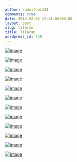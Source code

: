 ```yaml
---
author: rodolfopr338
comments: true
date: 2014-02-02 17:31:00+00:00
layout: post
slug: tilaran
title: Tilaran
wordpress_id: 239
---
```


<!-- more -->

[![image](http://sinjeta.files.wordpress.com/2014/02/wpid-img_20140131_1418301.jpg)](http://sinjeta.files.wordpress.com/2014/02/wpid-img_20140131_1418301.jpg)



[![image](http://sinjeta.files.wordpress.com/2014/02/wpid-img_20140202_155722.jpg)](http://sinjeta.files.wordpress.com/2014/02/wpid-img_20140202_155722.jpg)



[![image](http://sinjeta.files.wordpress.com/2014/02/wpid-photafpanoramapichd.jpg)](http://sinjeta.files.wordpress.com/2014/02/wpid-photafpanoramapichd.jpg)



[![image](http://sinjeta.files.wordpress.com/2014/02/wpid-img_20140202_123321.jpg)](http://sinjeta.files.wordpress.com/2014/02/wpid-img_20140202_123321.jpg)



[![image](http://sinjeta.files.wordpress.com/2014/02/wpid-img_20140202_122446.jpg)](http://sinjeta.files.wordpress.com/2014/02/wpid-img_20140202_122446.jpg)



[![image](http://sinjeta.files.wordpress.com/2014/02/wpid-img_20140202_122452.jpg)](http://sinjeta.files.wordpress.com/2014/02/wpid-img_20140202_122452.jpg)



[![image](http://sinjeta.files.wordpress.com/2014/02/wpid-img_20140202_122148.jpg)](http://sinjeta.files.wordpress.com/2014/02/wpid-img_20140202_122148.jpg)



[![image](http://sinjeta.files.wordpress.com/2014/02/wpid-img_20140201_135616.jpg)](http://sinjeta.files.wordpress.com/2014/02/wpid-img_20140201_135616.jpg)



[![image](http://sinjeta.files.wordpress.com/2014/02/wpid-img_20140201_135612.jpg)](http://sinjeta.files.wordpress.com/2014/02/wpid-img_20140201_135612.jpg)



[![image](http://sinjeta.files.wordpress.com/2014/02/wpid-img_20140131_142404.jpg)](http://sinjeta.files.wordpress.com/2014/02/wpid-img_20140131_142404.jpg)



[![image](http://sinjeta.files.wordpress.com/2014/02/wpid-img_20140202_122248.jpg)](http://sinjeta.files.wordpress.com/2014/02/wpid-img_20140202_122248.jpg)



[![image](http://sinjeta.files.wordpress.com/2014/02/wpid-img_20140202_121918.jpg)](http://sinjeta.files.wordpress.com/2014/02/wpid-img_20140202_121918.jpg)

